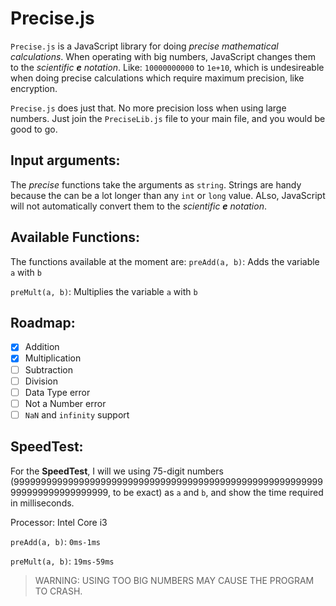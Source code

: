 # Precise.js
`Precise.js` is a JavaScript library for doing _precise mathematical calculations_. When operating with big numbers, JavaScript changes them to the _scientific __e__ notation_. Like: `10000000000` to `1e+10`, which is undesireable when doing precise calculations which require maximum precision, like encryption.

`Precise.js` does just that. No more precision loss when using large numbers. Just join the `PreciseLib.js` file to your main file, and you would be good to go.

## Input arguments:
The _precise_ functions take the arguments as `string`. Strings are handy because the can be a lot longer than any `int` or `long` value. ALso, JavaScript will not automatically convert them to the _scientific __e__ notation_.

## Available Functions:
The functions available at the moment are:
`preAdd(a, b)`: Adds the variable `a` with `b`

`preMult(a, b)`: Multiplies the variable `a` with `b`

## Roadmap:
- [x] Addition
- [x] Multiplication
- [ ] Subtraction
- [ ] Division
- [ ] Data Type error
- [ ] Not a Number error
- [ ] `NaN` and `infinity` support

## SpeedTest:
For the __SpeedTest__, I will we using 75-digit numbers (999999999999999999999999999999999999999999999999999999999999999999999999999, to be exact) as `a` and `b`, and show the time required in milliseconds.

Processor: Intel Core i3

`preAdd(a, b)`: `0ms-1ms`

`preMult(a, b)`: `19ms-59ms`

> WARNING: USING TOO BIG NUMBERS MAY CAUSE THE PROGRAM TO CRASH.
